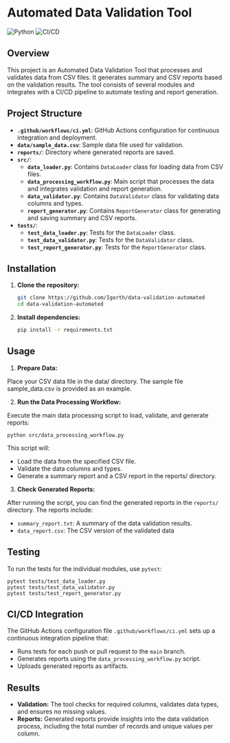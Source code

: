# Automated Data Validation Tool

![Python](https://img.shields.io/badge/Python-3.8%2B-blue.svg)
![CI/CD](https://img.shields.io/badge/CI%2FCD-GitHub%20Actions-yellow.svg)

## Overview

This project is an Automated Data Validation Tool that processes and validates data from CSV files. It generates summary and CSV reports based on the validation results. The tool consists of several modules and integrates with a CI/CD pipeline to automate testing and report generation.

## Project Structure

- **`.github/workflows/ci.yml`**: GitHub Actions configuration for continuous integration and deployment.
- **`data/sample_data.csv`**: Sample data file used for validation.
- **`reports/`**: Directory where generated reports are saved.
- **`src/`**:
  - **`data_loader.py`**: Contains `DataLoader` class for loading data from CSV files.
  - **`data_processing_workflow.py`**: Main script that processes the data and integrates validation and report generation.
  - **`data_validator.py`**: Contains `DataValidator` class for validating data columns and types.
  - **`report_generator.py`**: Contains `ReportGenerator` class for generating and saving summary and CSV reports.
- **`tests/`**:
  - **`test_data_loader.py`**: Tests for the `DataLoader` class.
  - **`test_data_validator.py`**: Tests for the `DataValidator` class.
  - **`test_report_generator.py`**: Tests for the `ReportGenerator` class.

## Installation

1. **Clone the repository:**

   ```bash
   git clone https://github.com/Igorth/data-validation-automated
   cd data-validation-automated
    ```
2. **Install dependencies:**

   ```bash
   pip install -r requirements.txt
    ```
## Usage
1. **Prepare Data:**

Place your CSV data file in the data/ directory. The sample file sample_data.csv is provided as an example.

2. **Run the Data Processing Workflow:**

Execute the main data processing script to load, validate, and generate reports:
```commandline
python src/data_processing_workflow.py
```
This script will:

- Load the data from the specified CSV file.
- Validate the data columns and types.
- Generate a summary report and a CSV report in the reports/ directory.

3. **Check Generated Reports:**

After running the script, you can find the generated reports in the `reports/` directory. The reports include:

- `summary_report.txt`: A summary of the data validation results.
- `data_report.csv`: The CSV version of the validated data

## Testing
To run the tests for the individual modules, use `pytest`:
```commandline
pytest tests/test_data_loader.py
pytest tests/test_data_validator.py
pytest tests/test_report_generator.py
```
## CI/CD Integration
The GitHub Actions configuration file `.github/workflows/ci.yml` sets up a continuous integration pipeline that:

- Runs tests for each push or pull request to the `main` branch.
- Generates reports using the `data_processing_workflow.py` script.
- Uploads generated reports as artifacts.

## Results
- **Validation:** The tool checks for required columns, validates data types, and ensures no missing values.
- **Reports:** Generated reports provide insights into the data validation process, including the total number of records and unique values per column.
